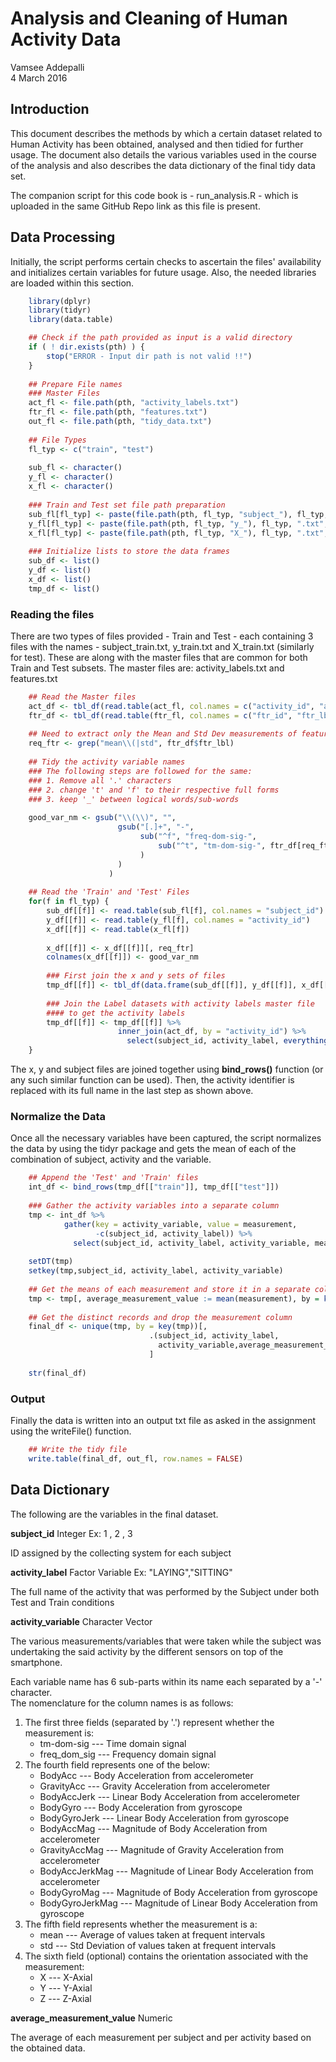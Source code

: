 # Analysis and Cleaning of Human Activity Data
Vamsee Addepalli  
4 March 2016  

## Introduction

This document describes the methods by which a certain dataset related to Human Activity has
been obtained, analysed and then tidied for further usage. The document also details the
various variables used in the course of the analysis and also describes the data dictionary
of the final tidy data set.  

The companion script for this code book is - run_analysis.R - which is uploaded in the same
GitHub Repo link as this file is present.  

## Data Processing

Initially, the script performs certain checks to ascertain the files' availability and
initializes certain variables for future usage. Also, the needed libraries are loaded within
this section.  


```r
    library(dplyr)
    library(tidyr)
    library(data.table)

    ## Check if the path provided as input is a valid directory
    if ( ! dir.exists(pth) ) {
        stop("ERROR - Input dir path is not valid !!")
    }
    
    ## Prepare File names
    ### Master Files
    act_fl <- file.path(pth, "activity_labels.txt")
    ftr_fl <- file.path(pth, "features.txt")
    out_fl <- file.path(pth, "tidy_data.txt")
    
    ## File Types
    fl_typ <- c("train", "test")
    
    sub_fl <- character()
    y_fl <- character()
    x_fl <- character()
  
    ### Train and Test set file path preparation
    sub_fl[fl_typ] <- paste(file.path(pth, fl_typ, "subject_"), fl_typ, ".txt", sep = "")
    y_fl[fl_typ] <- paste(file.path(pth, fl_typ, "y_"), fl_typ, ".txt", sep = "")
    x_fl[fl_typ] <- paste(file.path(pth, fl_typ, "X_"), fl_typ, ".txt", sep = "")
    
    ### Initialize lists to store the data frames
    sub_df <- list()
    y_df <- list()
    x_df <- list()
    tmp_df <- list()
```

### Reading the files

There are two types of files provided - Train and Test - each containing 3 files with the
names - subject_train.txt, y_train.txt and X_train.txt (similarly for test). These are along
with the master files that are common for both Train and Test subsets. The master files are:
activity_labels.txt and features.txt  


```r
    ## Read the Master files 
    act_df <- tbl_df(read.table(act_fl, col.names = c("activity_id", "activity_label")))
    ftr_df <- tbl_df(read.table(ftr_fl, col.names = c("ftr_id", "ftr_lbl")))
    
    ## Need to extract only the Mean and Std Dev measurements of features
    req_ftr <- grep("mean\\(|std", ftr_df$ftr_lbl)
    
    ## Tidy the activity variable names
    ### The following steps are followed for the same:
    ### 1. Remove all '.' characters
    ### 2. change 't' and 'f' to their respective full forms
    ### 3. keep '_' between logical words/sub-words
    
    good_var_nm <- gsub("\\(\\)", "",
                        gsub("[.]+", "-",  
                             sub("^f", "freq-dom-sig-", 
                                 sub("^t", "tm-dom-sig-", ftr_df[req_ftr, ]$ftr_lbl)
                             )
                        )
                      )
    
    ## Read the 'Train' and 'Test' Files
    for(f in fl_typ) {
        sub_df[[f]] <- read.table(sub_fl[f], col.names = "subject_id")
        y_df[[f]] <- read.table(y_fl[f], col.names = "activity_id")
        x_df[[f]] <- read.table(x_fl[f])
        
        x_df[[f]] <- x_df[[f]][, req_ftr]
        colnames(x_df[[f]]) <- good_var_nm
        
        ### First join the x and y sets of files
        tmp_df[[f]] <- tbl_df(data.frame(sub_df[[f]], y_df[[f]], x_df[[f]]))
        
        ### Join the Label datasets with activity labels master file
        #### to get the activity labels
        tmp_df[[f]] <- tmp_df[[f]] %>% 
                        inner_join(act_df, by = "activity_id") %>%
                          select(subject_id, activity_label, everything(), -activity_id)
    }
```

The x, y and subject files are joined together using **bind_rows()** function (or any such
similar function can be used). Then, the activity identifier is replaced with its full name
in the last step as shown above.

### Normalize the Data

Once all the necessary variables have been captured, the script normalizes the data by using
the tidyr package and gets the mean of each of the combination of subject, activity and the
variable.


```r
    ## Append the 'Test' and 'Train' files
    int_df <- bind_rows(tmp_df[["train"]], tmp_df[["test"]])
    
    ### Gather the activity variables into a separate column
    tmp <- int_df %>% 
            gather(key = activity_variable, value = measurement, 
                   -c(subject_id, activity_label)) %>% 
              select(subject_id, activity_label, activity_variable, measurement) 
    
    setDT(tmp)
    setkey(tmp,subject_id, activity_label, activity_variable)
    
    ## Get the means of each measurement and store it in a separate column
    tmp <- tmp[, average_measurement_value := mean(measurement), by = key(tmp)]
    
    ## Get the distinct records and drop the measurement column
    final_df <- unique(tmp, by = key(tmp))[, 
                               .(subject_id, activity_label, 
                                 activity_variable,average_measurement_value)
                               ]
    
    str(final_df)
```

### Output

Finally the data is written into an output txt file as asked in the assignment using the
writeFile() function.


```r
    ## Write the tidy file
    write.table(final_df, out_fl, row.names = FALSE)
```

## Data Dictionary  

The following are the variables in the final dataset.

**subject_id**                  Integer                 Ex: 1 , 2 , 3  
   
ID assigned by the collecting system for each subject

**activity_label**              Factor Variable         Ex: "LAYING","SITTING"  
  
The full name of the activity that was performed by the Subject under both Test and Train
conditions

**activity_variable**           Character Vector  

The various measurements/variables that were taken while the subject was undertaking the
said activity by the different sensors on top of the smartphone.

Each variable name has 6 sub-parts within its name each separated by a '-' character.  
The nomenclature for the column names is as follows:  
1. The first three fields (separated by '.') represent whether the measurement is:  
    + tm-dom-sig        ---   Time domain signal   
    + freq_dom_sig      ---   Frequency domain signal    
2. The fourth field represents one of the below:  
    + BodyAcc           ---   Body Acceleration from accelerometer  
    + GravityAcc        ---   Gravity Acceleration from accelerometer  
    + BodyAccJerk       ---   Linear Body Acceleration from accelerometer  
    + BodyGyro          ---   Body Acceleration from gyroscope  
    + BodyGyroJerk      ---   Linear Body Acceleration from gyroscope  
    + BodyAccMag        ---   Magnitude of Body Acceleration from accelerometer  
    + GravityAccMag     ---   Magnitude of Gravity Acceleration from accelerometer  
    + BodyAccJerkMag    ---   Magnitude of Linear Body Acceleration from accelerometer  
    + BodyGyroMag       ---   Magnitude of Body Acceleration from gyroscope  
    + BodyGyroJerkMag   ---   Magnitude of Linear Body Acceleration from gyroscope  
3. The fifth field represents whether the measurement is a:  
    + mean              ---   Average of values taken at frequent intervals  
    + std               ---   Std Deviation of values taken at frequent intervals  
4. The sixth field (optional) contains the orientation associated with the measurement:   
    + X                 ---   X-Axial  
    + Y                 ---   Y-Axial  
    + Z                 ---   Z-Axial  
    

**average_measurement_value**     Numeric         

The average of each measurement per subject and per activity based on the obtained data.  
